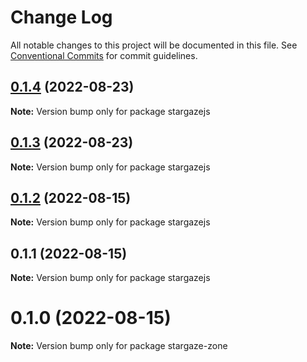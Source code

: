 # Change Log

All notable changes to this project will be documented in this file.
See [Conventional Commits](https://conventionalcommits.org) for commit guidelines.

## [0.1.4](https://github.com/cosmology-tech/stargaze-zone/compare/stargazejs@0.1.3...stargazejs@0.1.4) (2022-08-23)

**Note:** Version bump only for package stargazejs





## [0.1.3](https://github.com/cosmology-tech/stargaze-zone/compare/stargazejs@0.1.2...stargazejs@0.1.3) (2022-08-23)

**Note:** Version bump only for package stargazejs





## [0.1.2](https://github.com/cosmology-tech/stargaze-zone/compare/stargazejs@0.1.1...stargazejs@0.1.2) (2022-08-15)

**Note:** Version bump only for package stargazejs





## 0.1.1 (2022-08-15)

**Note:** Version bump only for package stargazejs





# 0.1.0 (2022-08-15)

**Note:** Version bump only for package stargaze-zone
